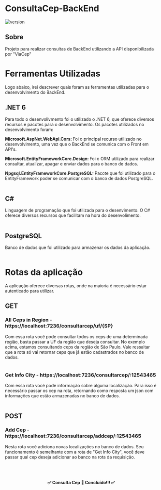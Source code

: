 # ConsultaCep-BackEnd
![version]( https://img.shields.io/badge/version-1.0.0-Green)

## Sobre
Projeto para realizar consultas de BackEnd utilizando a API disponibilizada por "ViaCep"
<br>

# Ferramentas Utilizadas
Logo abaixo, irei descrever quais foram as ferramentas utilizadas para o desenvolvimento do BackEnd.<br>

## .NET 6
Para todo o desenvolivmento foi o utilizado o .NET 6, que oferece diversos recursos e pacotes para o desenvolvimento. Os pacotes utilizados no desenvolvimento
foram: <br> 

<b> Microsoft.AspNet.WebApi.Cors: </b> Foi o principal recurso utilizado no desenvolvimento, uma vez que o BackEnd se comunica com o Front em API's. <br>

<b> Microsoft.EntityFrameworkCore.Design: </b> Foi o ORM utilizado para realizar consultar, atualizar, apagar e enviar dados para o banco de dados. <br>  

<b> Npgsql.EntityFrameworkCore.PostgreSQL: </b> Pacote que foi utilizado para o EntityFramework poder se comunicar com o banco de dados PostgreSQL.
<br>
<br>

## C#
Linguagem de programação que foi utilizada para o desenvimento. O C# oferece diversos recursos que facilitam na hora do desenvolimento.
<br>
<br>

## PostgreSQL
Banco de dados que foi utilizado para armazenar os dados da aplicação.
<br>
<br>

# Rotas da aplicação
A aplicação oferece diversas rotas, onde na maioria é necessário estar autenticado para utilizar.<br>

## GET

### All Ceps in Region - https://localhost:7236/consultarcep/uf/{SP}
Com essa rota você pode consultar todos os ceps de uma determinada região, basta passar a UF da região que deseja consultar.
No exemplo acima, estamos consultando ceps da região de São Paulo. Vale ressaltar que a rota só vai retornar ceps que já estão cadastrados no banco
de dados.
<br>
<br>

### Get Info City - https://localhost:7236/consultarcep/:12543465
Com essa rota você pode informação sobre alguma localização. Para isso é necessário passar os cep na rota, retornando como resposta um json
com informações que estão armazenadas no banco de dados.
<br>
<br>

## POST

### Add Cep - https://localhost:7236/consultarcep/addcep/:12543465
Nesta rota você adiciona novas localizações no banco de dados. Seu funcionamento é semelhante com a rota de "Get Info City", você deve passar qual
cep deseja adicionar ao banco na rota da requisição.

<br>
<br>
 
<h4 align="center">
✅  Consulta Cep 🚀 Concluído!!!  ✅
</h4>
